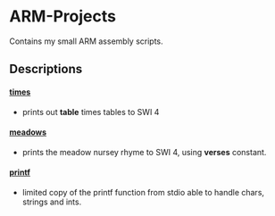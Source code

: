 # ARM-Projects
Contains my small ARM assembly scripts.

## Descriptions

#### [times](01-times.s)
- prints out **table** times tables to SWI 4

#### [meadows](02-meadows.s)
- prints the meadow nursey rhyme to SWI 4, using **verses** constant.

#### [printf](printf.s)
- limited copy of the printf function from stdio able to handle chars, strings and ints. 


